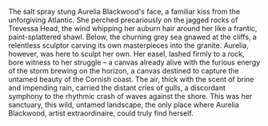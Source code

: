The salt spray stung Aurelia Blackwood's face, a familiar kiss from the unforgiving Atlantic.  She perched precariously on the jagged rocks of Trevessa Head, the wind whipping her auburn hair around her like a frantic, paint-splattered shawl.  Below, the churning grey sea gnawed at the cliffs, a relentless sculptor carving its own masterpieces into the granite.  Aurelia, however, was here to sculpt her own.  Her easel, lashed firmly to a rock, bore witness to her struggle – a canvas already alive with the furious energy of the storm brewing on the horizon, a canvas destined to capture the untamed beauty of the Cornish coast.  The air, thick with the scent of brine and impending rain, carried the distant cries of gulls, a discordant symphony to the rhythmic crash of waves against the shore.  This was her sanctuary, this wild, untamed landscape, the only place where Aurelia Blackwood, artist extraordinaire, could truly find herself.
